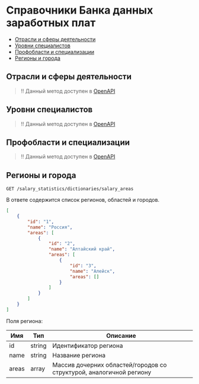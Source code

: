 # Справочники Банка данных заработных плат

* [Отрасли и сферы деятельности](#salary-industries)
* [Уровни специалистов](#employee-levels)
* [Профобласти и специализации](#professional-areas)
* [Регионы и города](#salary-areas)

<a name="salary-industries"></a>
## Отрасли и сферы деятельности

> !! Данный метод доступен в [OpenAPI](https://api.hh.ru/openapi/redoc#tag/Spravochniki-Banka-dannyh-zarabotnyh-plat/operation/get-salary-industries)
 
<a name="employee-levels"></a>
## Уровни специалистов

> !! Данный метод доступен в [OpenAPI](https://api.hh.ru/openapi/redoc#tag/Spravochniki-Banka-dannyh-zarabotnyh-plat/operation/get-salary-employee-levels)

<a name="professional-areas"></a>
## Профобласти и специализации

> !! Данный метод доступен в [OpenAPI](https://api.hh.ru/openapi/redoc#tag/Spravochniki-Banka-dannyh-zarabotnyh-plat/operation/get-salary-professional-areas)

<a name="salary-areas"></a>
## Регионы и города

```
GET /salary_statistics/dictionaries/salary_areas
```

В ответе содержится список регионов, областей и городов.

```json
[
    {
        "id": "1",
        "name": "Россия",
        "areas": [
            {
                "id": "2",
                "name": "Алтайский край",
                "areas": [
                    {
                        "id": "3",
                        "name": "Алейск",
                        "areas": []
                    }
                ]
            }    
        ]
    }
]
```

Поля региона:

Имя | Тип | Описание
--- | --- | ---
id | string | Идентификатор региона
name | string | Название региона
areas | array | Массив дочерних областей/городов со структурой, аналогичной региону
